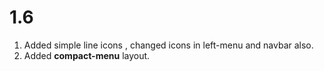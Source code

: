 # 1.6

1. Added simple line icons , changed icons in left-menu and navbar also.
2. Added **compact-menu** layout.

